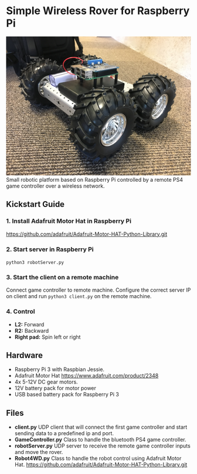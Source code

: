 # Simple Wireless Rover for Raspberry Pi

![rover](images/IMG_3115.JPG)
Small robotic platform based on Raspberry Pi controlled by a remote PS4 game controller over a wireless network.

## Kickstart Guide
### 1. Install Adafruit Motor Hat in Raspberry Pi
https://github.com/adafruit/Adafruit-Motor-HAT-Python-Library.git
### 2. Start server in Raspberry Pi
`python3 robotServer.py`
### 3. Start the client on a remote machine
Connect game controller to remote machine. Configure the correct server IP on client and run `python3 client.py` on the remote machine.
### 4. Control
- **L2:** Forward
- **R2:** Backward
- **Right pad:** Spin left or right


## Hardware
- Raspberry Pi 3 with Raspbian Jessie.
- Adafruit Motor Hat https://www.adafruit.com/product/2348
- 4x 5-12V DC gear motors.
- 12V battery pack for motor power
- USB based battery pack for Raspberry Pi 3

## Files
- **client.py** UDP client that will connect the first game controller and start sending data to a predefined ip and port.
- **GameController.py** Class to handle the bluetooth PS4 game controller.
- **robotServer.py** UDP server to receive the remote game controller inputs and move the rover.
- **Robot4WD.py** Class to handle the robot control using Adafruit Motor Hat. https://github.com/adafruit/Adafruit-Motor-HAT-Python-Library.git

